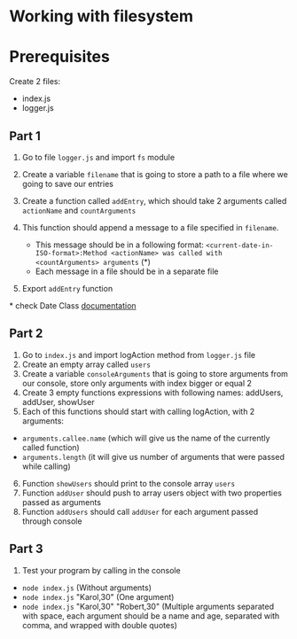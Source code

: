 # Working with filesystem

# Prerequisites

Create 2 files:

- index.js
- logger.js

## Part 1

1. Go to file `logger.js` and import `fs` module
2. Create a variable `filename` that is going to store a path to a file where we going to save our entries
3. Create a function called `addEntry`, which should take 2 arguments called `actionName` and `countArguments`
4. This function should append a message to a file specified in `filename`.

   - This message should be in a following format: `<current-date-in-ISO-format>:Method <actionName> was called with <countArguments> arguments` (\*)
   - Each message in a file should be in a separate file

5. Export `addEntry` function

\* check Date Class [documentation](https://developer.mozilla.org/pl/docs/Web/JavaScript/Referencje/Obiekty/Date)

## Part 2

1. Go to `index.js` and import logAction method from `logger.js` file
2. Create an empty array called `users`
3. Create a variable `consoleArguments` that is going to store arguments from our console, store only arguments with index bigger or equal 2
4. Create 3 empty functions expressions with following names: addUsers, addUser, showUser
5. Each of this functions should start with calling logAction, with 2 arguments:

- `arguments.callee.name` (which will give us the name of the currently called function)
- `arguments.length` (it will give us number of arguments that were passed while calling)

6. Function `showUsers` should print to the console array `users`
7. Function `addUser` should push to array users object with two properties passed as arguments
8. Function `addUsers` should call `addUser` for each argument passed through console

## Part 3

1. Test your program by calling in the console

- `node index.js` (Without arguments)
- `node index.js` "Karol,30" (One argument)
- `node index.js` "Karol,30" "Robert,30" (Multiple arguments separated with space, each argument should be a name and age, separated with comma, and wrapped with double quotes)
